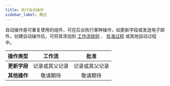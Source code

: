 ```yaml
---
title: 执行自动操作
sidebar_label: 概述
---
```


自动操作是可重复使用的组件，可在后台执行某种操作，如更新字段或发送电子邮件。创建自动操作后，可将其添加到 [工作流规则](url) 、 [批准过程](url) 或其他自动过程中。

 操作类型 | 工作流 | 批准
:- | :-: | :-:
**更新字段** | 记录或其父记录 | 记录或其父记录
**其他操作** | 敬请期待 | 敬请期待
